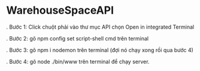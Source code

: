 # WarehouseSpaceAPI

. Bước 1: Click chuột phải vào thư mục API chọn Open in integrated Terminal

. Bước 2: gõ npm config set script-shell cmd trên terminal

. Bước 3: gõ npm i nodemon trên terminal (đợi nó chạy xong rồi qua bước 4)

. Bước 4: gõ node ./bin/www trên terminal để chạy server. 

